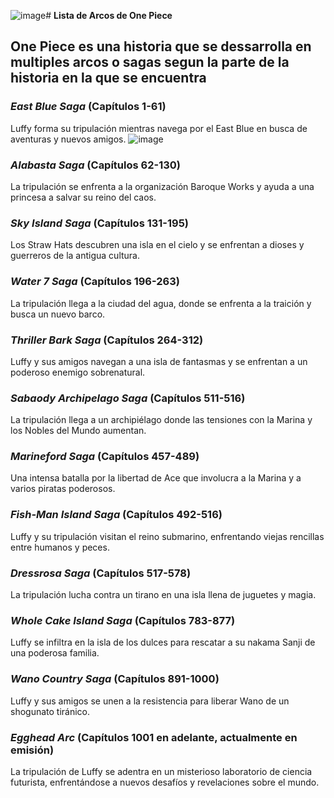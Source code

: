 ![image](https://github.com/user-attachments/assets/7f2d165e-e277-4b28-aba2-a6fbb24b862c)# **Lista de Arcos de One Piece** 

## **One Piece es una historia que se dessarrolla en multiples arcos o sagas segun la parte de la historia en la que se encuentra**

### ***East Blue Saga*** (Capítulos 1-61)
Luffy forma su tripulación mientras navega por el East Blue en busca de aventuras y nuevos amigos.
![image](https://github.com/user-attachments/assets/f8e61a34-bae7-4005-b711-c6ce44e78931)

### ***Alabasta Saga*** (Capítulos 62-130)
La tripulación se enfrenta a la organización Baroque Works y ayuda a una princesa a salvar su reino del caos.

### ***Sky Island Saga*** (Capítulos 131-195)
Los Straw Hats descubren una isla en el cielo y se enfrentan a dioses y guerreros de la antigua cultura.

### ***Water 7 Saga*** (Capítulos 196-263)
La tripulación llega a la ciudad del agua, donde se enfrenta a la traición y busca un nuevo barco.

### ***Thriller Bark Saga*** (Capítulos 264-312)
Luffy y sus amigos navegan a una isla de fantasmas y se enfrentan a un poderoso enemigo sobrenatural.

### ***Sabaody Archipelago Saga*** (Capítulos 511-516)
La tripulación llega a un archipiélago donde las tensiones con la Marina y los Nobles del Mundo aumentan.

### ***Marineford Saga*** (Capítulos 457-489)
Una intensa batalla por la libertad de Ace que involucra a la Marina y a varios piratas poderosos.

### ***Fish-Man Island Saga*** (Capítulos 492-516)
Luffy y su tripulación visitan el reino submarino, enfrentando viejas rencillas entre humanos y peces.

### ***Dressrosa Saga*** (Capítulos 517-578)
La tripulación lucha contra un tirano en una isla llena de juguetes y magia.

### ***Whole Cake Island Saga*** (Capítulos 783-877)
Luffy se infiltra en la isla de los dulces para rescatar a su nakama Sanji de una poderosa familia.

### ***Wano Country Saga*** (Capítulos 891-1000)
Luffy y sus amigos se unen a la resistencia para liberar Wano de un shogunato tiránico.

### ***Egghead Arc*** (Capítulos 1001 en adelante, actualmente en emisión)
La tripulación de Luffy se adentra en un misterioso laboratorio de ciencia futurista, enfrentándose a nuevos desafíos y revelaciones sobre el mundo.
